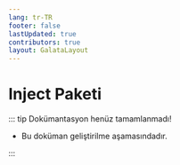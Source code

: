 ```yaml
---
lang: tr-TR
footer: false
lastUpdated: true
contributors: true
layout: GalataLayout
---
```


# Inject Paketi

::: tip Dokümantasyon henüz tamamlanmadı!

- Bu doküman geliştirilme aşamasındadır.

:::